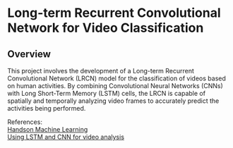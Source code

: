 # Long-term Recurrent Convolutional Network for Video Classification

## Overview
This project involves the development of a Long-term Recurrent Convolutional Network (LRCN) model for the classification of videos based on human activities. By combining Convolutional Neural Networks (CNNs) with Long Short-Term Memory (LSTM) cells, the LRCN is capable of spatially and temporally analyzing video frames to accurately predict the activities being performed.

References:  
[Handson Machine Learning](https://github.com/ageron/handson-ml3)  
[Using LSTM and CNN for video analysis](https://www.kaggle.com/sharjeelmazhar)
